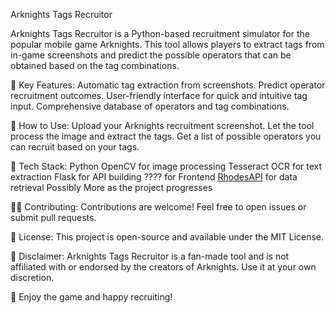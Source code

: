 Arknights Tags Recruitor

Arknights Tags Recruitor is a Python-based recruitment simulator for the popular mobile game Arknights. This tool allows players to extract tags from in-game screenshots and predict the possible operators that can be obtained based on the tag combinations.

🚀 Key Features:
Automatic tag extraction from screenshots.
Predict operator recruitment outcomes.
User-friendly interface for quick and intuitive tag input.
Comprehensive database of operators and tag combinations.

📄 How to Use:
Upload your Arknights recruitment screenshot.
Let the tool process the image and extract the tags.
Get a list of possible operators you can recruit based on your tags.

🤖 Tech Stack:
Python
OpenCV for image processing
Tesseract OCR for text extraction
Flask for API building
???? for Frontend
[RhodesAPI](https://github.com/wesngu28/rhodesapi) for data retrieval
Possibly More as the project progresses


👩‍💻 Contributing:
Contributions are welcome! Feel free to open issues or submit pull requests.

📝 License:
This project is open-source and available under the MIT License.

📌 Disclaimer:
Arknights Tags Recruitor is a fan-made tool and is not affiliated with or endorsed by the creators of Arknights. Use it at your own discretion.

🌟 Enjoy the game and happy recruiting!
